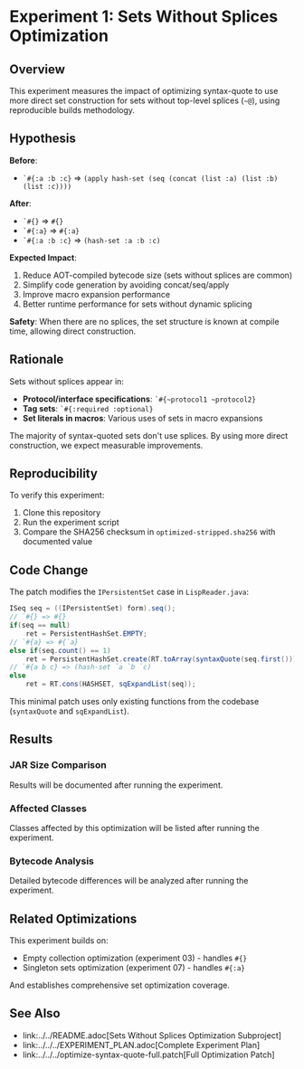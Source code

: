 # Experiment 1: Sets Without Splices Optimization

## Overview

This experiment measures the impact of optimizing syntax-quote to use more direct set construction for sets without top-level splices (`~@`), using reproducible builds methodology.

## Hypothesis

**Before**: 
- `` `#{:a :b :c} `` => `(apply hash-set (seq (concat (list :a) (list :b) (list :c))))`

**After**: 
- `` `#{} `` => `#{}`
- `` `#{:a} `` => `#{:a}`
- `` `#{:a :b :c} `` => `(hash-set :a :b :c)`

**Expected Impact**: 
1. Reduce AOT-compiled bytecode size (sets without splices are common)
2. Simplify code generation by avoiding concat/seq/apply
3. Improve macro expansion performance
4. Better runtime performance for sets without dynamic splicing

**Safety**: When there are no splices, the set structure is known at compile time, allowing direct construction.

## Rationale

Sets without splices appear in:
- **Protocol/interface specifications**: `` `#{~protocol1 ~protocol2} ``
- **Tag sets**: `` `#{:required :optional} ``
- **Set literals in macros**: Various uses of sets in macro expansions

The majority of syntax-quoted sets don't use splices. By using more direct construction, we expect measurable improvements.

## Reproducibility

To verify this experiment:
1. Clone this repository
2. Run the experiment script
3. Compare the SHA256 checksum in `optimized-stripped.sha256` with documented value

## Code Change

The patch modifies the `IPersistentSet` case in `LispReader.java`:

```java
ISeq seq = ((IPersistentSet) form).seq();
// `#{} => #{}
if(seq == null)
    ret = PersistentHashSet.EMPTY;
// `#{a} => #{`a}
else if(seq.count() == 1)
    ret = PersistentHashSet.create(RT.toArray(syntaxQuote(seq.first())));
// `#{a b c} => (hash-set `a `b `c)
else
    ret = RT.cons(HASHSET, sqExpandList(seq));
```

This minimal patch uses only existing functions from the codebase (`syntaxQuote` and `sqExpandList`).

## Results

### JAR Size Comparison

Results will be documented after running the experiment.

### Affected Classes

Classes affected by this optimization will be listed after running the experiment.

### Bytecode Analysis

Detailed bytecode differences will be analyzed after running the experiment.

## Related Optimizations

This experiment builds on:
- Empty collection optimization (experiment 03) - handles `#{}`
- Singleton sets optimization (experiment 07) - handles `#{:a}`

And establishes comprehensive set optimization coverage.

## See Also

- link:../../README.adoc[Sets Without Splices Optimization Subproject]
- link:../../../EXPERIMENT_PLAN.adoc[Complete Experiment Plan]
- link:../../../optimize-syntax-quote-full.patch[Full Optimization Patch]
